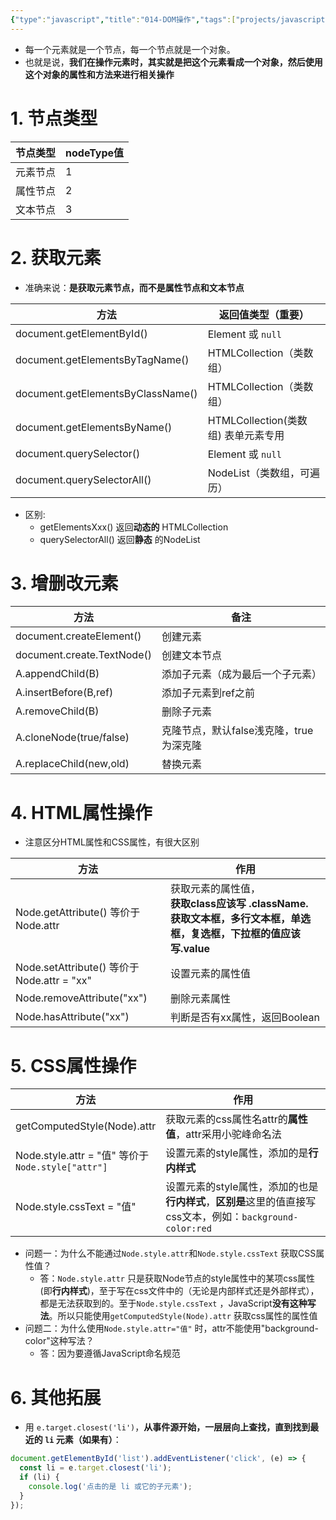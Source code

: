 ```yaml
---
{"type":"javascript","title":"014-DOM操作","tags":["projects/javascript"],"author":"codertoro","establish":"2025-04-14","update":"2025-04-14","dg-publish":true,"permalink":"/Projects/003-JavaScript/014-DOM操作/","dgPassFrontmatter":true,"created":"2025-04-14T09:23:21.263+08:00","updated":"2025-04-14T11:59:45.461+08:00"}
---
```


- 每一个元素就是一个节点，每一个节点就是一个对象。
- 也就是说，**我们在操作元素时，其实就是把这个元素看成一个对象，然后使用这个对象的属性和方法来进行相关操作** 
# 1. 节点类型

| 节点类型 | nodeType值 |
| ---- | --------- |
| 元素节点 | 1         |
| 属性节点 | 2         |
| 文本节点 | 3         |
# 2. 获取元素
- 准确来说：**是获取元素节点，而不是属性节点和文本节点**

| 方法                                | 返回值类型（重要）                  |
| --------------------------------- | -------------------------- |
| document.getElementById()         | Element 或 `null`           |
| document.getElementsByTagName()   | HTMLCollection（类数组）        |
| document.getElementsByClassName() | HTMLCollection（类数组）        |
| document.getElementsByName()      | HTMLCollection(类数组) 表单元素专用 |
| document.querySelector()          | Element 或 `null`           |
| document.querySelectorAll()       | NodeList（类数组，可遍历）          |
- 区别:
	- getElementsXxx() 返回**动态的** HTMLCollection
	- querySelectorAll() 返回**静态** 的NodeList
# 3. 增删改元素

| 方法                         | 备注                       |
| -------------------------- | ------------------------ |
| document.createElement()   | 创建元素                     |
| document.create.TextNode() | 创建文本节点                   |
| A.appendChild(B)           | 添加子元素（成为最后一个子元素）         |
| A.insertBefore(B,ref)      | 添加子元素到ref之前              |
| A.removeChild(B)           | 删除子元素                    |
| A.cloneNode(true/false)    | 克隆节点，默认false浅克隆，true为深克隆 |
| A.replaceChild(new,old)    | 替换元素                     |
# 4. HTML属性操作
- 注意区分HTML属性和CSS属性，有很大区别

| 方法                                          | 作用                                                                            |
| ------------------------------------------- | ----------------------------------------------------------------------------- |
| Node.getAttribute() 等价于Node.attr            | 获取元素的属性值，<br>**获取class应该写 .className.<br>获取文本框，多行文本框，单选框，复选框，下拉框的值应该写.value** |
| Node.setAttribute() 等价于<br>Node.attr = "xx" | 设置元素的属性值                                                                      |
| Node.removeAttribute("xx")                  | 删除元素属性                                                                        |
| Node.hasAttribute("xx")                     | 判断是否有xx属性，返回Boolean                                                           |
# 5. CSS属性操作

| 方法                                                | 作用                                                                       |
| ------------------------------------------------- | ------------------------------------------------------------------------ |
| getComputedStyle(Node).attr                       | 获取元素的css属性名attr的**属性值**，attr采用小驼峰命名法                                     |
| Node.style.attr = "值" 等价于<br>`Node.style["attr"]` | 设置元素的style属性，添加的是**行内样式**                                                |
| Node.style.cssText = "值"                          | 设置元素的style属性，添加的也是**行内样式**，**区别是**这里的值直接写css文本，例如：`background-color:red` |
- 问题一：为什么不能通过`Node.style.attr`和`Node.style.cssText` 获取CSS属性值？
	- 答：`Node.style.attr` 只是获取Node节点的style属性中的某项css属性(即**行内样式**)，至于写在css文件中的（无论是内部样式还是外部样式），都是无法获取到的。至于`Node.style.cssText` ，JavaScript**没有这种写法**。所以只能使用`getComputedStyle(Node).attr` 获取css属性的属性值
- 问题二：为什么使用`Node.style.attr="值"` 时，attr不能使用"background-color"这种写法？
	- 答：因为要遵循JavaScript命名规范
# 6. 其他拓展
- 用 `e.target.closest('li')`，**从事件源开始，一层层向上查找，直到找到最近的 `li` 元素（如果有）**：
```js
document.getElementById('list').addEventListener('click', (e) => {
  const li = e.target.closest('li');
  if (li) {
    console.log('点击的是 li 或它的子元素');
  }
});
```
